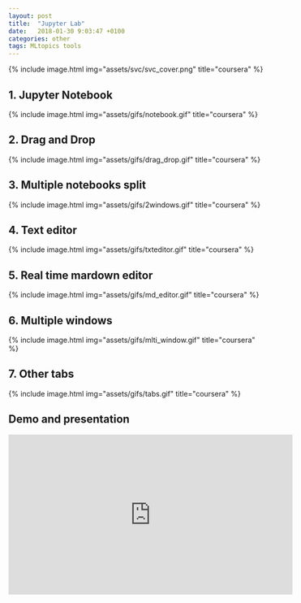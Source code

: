```yaml
---
layout: post
title:  "Jupyter Lab"
date:   2018-01-30 9:03:47 +0100
categories: other
tags: MLtopics tools
---
```


{% include image.html
            img="assets/svc/svc_cover.png"
            title="coursera"
            %}

## 1. Jupyter Notebook

{% include image.html
            img="assets/gifs/notebook.gif"
            title="coursera"
            %}

## 2. Drag and Drop

{% include image.html
            img="assets/gifs/drag_drop.gif"
            title="coursera"
            %}

## 3. Multiple notebooks split

{% include image.html
            img="assets/gifs/2windows.gif"
            title="coursera"
            %}

## 4. Text editor

{% include image.html
            img="assets/gifs/txteditor.gif"
            title="coursera"
            %}

## 5. Real time mardown editor

{% include image.html
            img="assets/gifs/md_editor.gif"
            title="coursera"
            %}

## 6. Multiple windows

{% include image.html
            img="assets/gifs/mlti_window.gif"
            title="coursera"
            %}

## 7. Other tabs

{% include image.html
            img="assets/gifs/tabs.gif"
            title="coursera"
            %}

## Demo and presentation

<iframe width="560" height="315" src="https://www.youtube.com/embed/dSjvK-Z3o3U" frameborder="0" allow="autoplay; encrypted-media" allowfullscreen></iframe>
